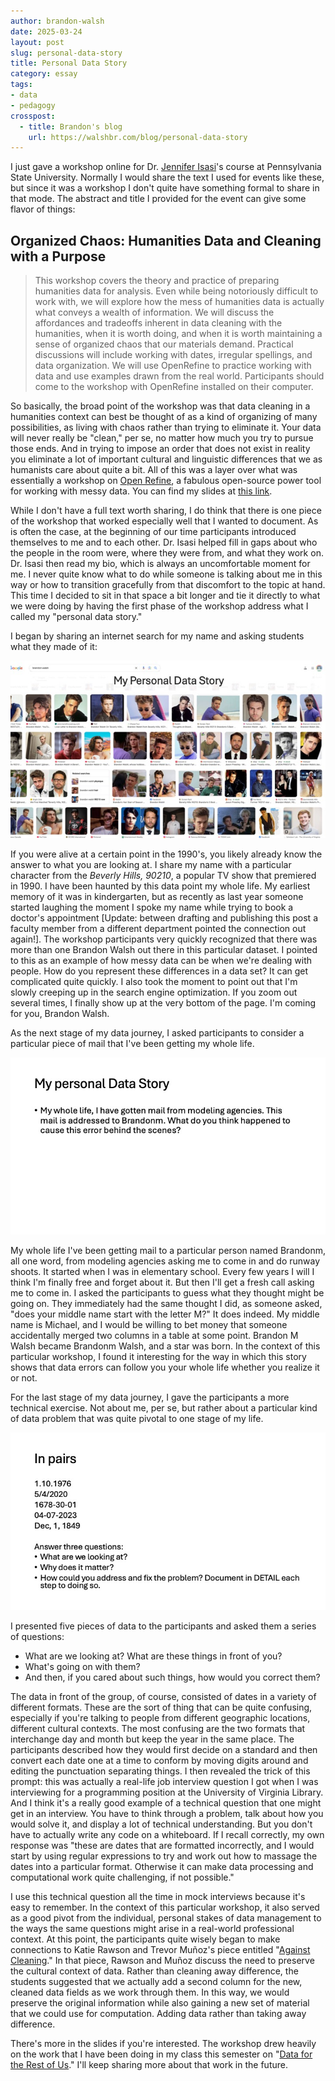 ```yaml
---
author: brandon-walsh
date: 2025-03-24
layout: post
slug: personal-data-story
title: Personal Data Story
category: essay
tags:
- data
- pedagogy
crosspost:
  - title: Brandon's blog
    url: https://walshbr.com/blog/personal-data-story
---
```

I just gave a workshop online for Dr. [Jennifer Isasi](https://jenniferisasi.github.io/)'s course at Pennsylvania State University. Normally I would share the text I used for events like these, but since it was a workshop I don't quite have something formal to share in that mode. The abstract and title I provided for the event can give some flavor of things: 

## Organized Chaos: Humanities Data and Cleaning with a Purpose

> This workshop covers the theory and practice of preparing humanities data for analysis. Even while being notoriously difficult to work with, we will explore how the mess of humanities data is actually what conveys a wealth of information. We will discuss the affordances and tradeoffs inherent in data cleaning with the humanities, when it is worth doing, and when it is worth maintaining a sense of organized chaos that our materials demand. Practical discussions will include working with dates, irregular spellings, and data organization. We will use OpenRefine to practice working with data and use examples drawn from the real world. Participants should come to the workshop with OpenRefine installed on their computer.

So basically, the broad point of the workshop was that data cleaning in a humanities context can best be thought of as a kind of organizing of many possibilities, as living with chaos rather than trying to eliminate it. Your data will never really be "clean," per se, no matter how much you try to pursue those ends. And in trying to impose an order that does not exist in reality you eliminate a lot of important cultural and linguistic differences that we as humanists care about quite a bit. All of this was a layer over what was essentially a workshop on [Open Refine](http://openrefine.org/), a fabulous open-source power tool for working with messy data. You can find my slides at [this link](http://bit.ly/psu-chaos-slides).


While I don't have a full text worth sharing, I do think that there is one piece of the workshop that worked especially well that I wanted to document. As is often the case, at the beginning of our time participants introduced themselves to me and to each other. Dr. Isasi helped fill in gaps about who the people in the room were, where they were from, and what they work on. Dr. Isasi then read my bio, which is always an uncomfortable moment for me. I never quite know what to do while someone is talking about me in this way or how to transition gracefully from that discomfort to the topic at hand. This time I decided to sit in that space a bit longer and tie it directly to what we were doing by having the first phase of the workshop address what I called my "personal data story." 

I began by sharing an internet search for my name and asking students what they made of it:

![Screenshot of a google search for "brandon walsh" containing numerous photographs of a character from the TV show 90210. The speaker's image only appears at the very end](/assets/post-media/personal-data-story/1.jpeg)

If you were alive at a certain point in the 1990's, you likely already know the answer to what you are looking at. I share my name with a particular character from the _Beverly Hills, 90210_, a popular TV show that premiered in 1990. I have been haunted by this data point my whole life. My earliest memory of it was in kindergarten, but as recently as last year someone started laughing the moment I spoke my name while trying to book a doctor's appointment [Update: between drafting and publishing this post a faculty member from a different department pointed the connection out again!]. The workshop participants very quickly recognized that there was more than one Brandon Walsh out there in this particular dataset. I pointed to this as an example of how messy data can be when we're dealing with people. How do you represent these differences in a data set? It can get complicated quite quickly. I also took the moment to point out that I'm slowly creeping up in the search engine optimization. If you zoom out several times, I finally show up at the very bottom of the page. I'm coming for you, Brandon Walsh.


As the next stage of my data journey, I asked participants to consider a particular piece of mail that I've been getting my whole life. 

![Screenshot of a question for the audience that reads:"My whole life, I have gotten mail from modeling agencies. This mail is addressed to Brandonm. What do you think happened to cause this error behind the scenes?"](/assets/post-media/personal-data-story/2.jpeg)

My whole life I've been getting mail to a particular person named Brandonm, all one word, from modeling agencies asking me to come in and do runway shoots. It started when I was in elementary school. Every few years I will I think I'm finally free and forget about it. But then I'll get a fresh call asking me to come in. I asked the participants to guess what they thought might be going on. They immediately had the same thought I did, as someone asked, "does your middle name start with the letter M?" It does indeed. My middle name is Michael, and I would be willing to bet money that someone accidentally merged two columns in a table at some point. Brandon M Walsh became Brandonm Walsh, and a star was born. In the context of this particular workshop, I found it interesting for the way in which this story shows that data errors can follow you your whole life whether you realize it or not. 

For the last stage of my data journey, I gave the participants a more technical exercise. Not about me, per se, but rather about a particular kind of data problem that was quite pivotal to one stage of my life.

![Screenshot of a question for the audience that presents several different dates formatted differently, asks them to identify the issue and develop a plan to address it.](/assets/post-media/personal-data-story/3.jpeg)

I presented five pieces of data to the participants and asked them a series of questions: 

* What are we looking at? What are these things in front of you? 
* What's going on with them? 
* And then, if you cared about such things, how would you correct them? 

The data in front of the group, of course, consisted of dates in a variety of different formats. These are the sort of thing that can be quite confusing, especially if you're talking to people from different geographic locations, different cultural contexts. The most confusing are the two formats that interchange day and month but keep the year in the same place. The participants described how they would first decide on a standard and then convert each date one at a time to conform by moving digits around and editing the punctuation separating things. I then revealed the trick of this prompt: this was actually a real-life job interview question I got when I was interviewing for a programming position at the University of Virginia Library. And I think it's a really good example of a technical question that one might get in an interview. You have to think through a problem, talk about how you would solve it, and display a lot of technical understanding. But you don't have to actually write any code on a whiteboard. If I recall correctly, my own response was "these are dates that are formatted incorrectly, and I would start by using regular expressions to try and work out how to massage the dates into a particular format.  Otherwise it can make data processing and computational work quite challenging, if not possible."

I use this technical question all the time in mock interviews because it's easy to remember. In the context of this particular workshop, it also served as a good pivot from the individual, personal stakes of data management to the ways the same questions might arise in a real-world professional context. At this point, the participants quite wisely began to make connections to Katie Rawson and Trevor Muñoz's piece entitled "[Against Cleaning](https://dhdebates.gc.cuny.edu/read/untitled-f2acf72c-a469-49d8-be35-67f9ac1e3a60/section/07154de9-4903-428e-9c61-7a92a6f22e51)." In that piece, Rawson and Muñoz discuss the need to preserve the cultural context of data. Rather than cleaning away difference, the students suggested that we actually add a second column for the new, cleaned data fields as we work through them. In this way, we would preserve the original information while also gaining a new set of material that we could use for computation. Adding data rather than taking away difference. 

There's more in the slides if you're interested. The workshop drew heavily on the work that I have been doing in my class this semester on "[Data for the Rest of Us](https://walshbr.com/data-for-the-rest-of-us)." I'll keep sharing more about that work in the future.
